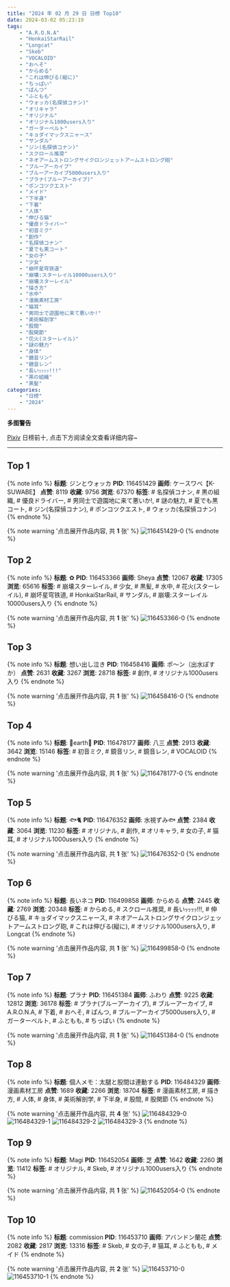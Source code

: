 ```yaml
---
title: "2024 年 02 月 29 日 日榜 Top10"
date: 2024-03-02 05:23:19
tags:
    - "A.R.O.N.A"
    - "HonkaiStarRail"
    - "Longcat"
    - "Skeb"
    - "VOCALOID"
    - "おへそ"
    - "からめる"
    - "これは伸びる(縦に)"
    - "ちっぱい"
    - "ぱんつ"
    - "ふともも"
    - "ウォッカ(名探偵コナン)"
    - "オリキャラ"
    - "オリジナル"
    - "オリジナル1000users入り"
    - "ガーターベルト"
    - "キョダイマックスニャース"
    - "サンダル"
    - "ジン(名探偵コナン)"
    - "スクロール推奨"
    - "ネオアームストロングサイクロンジェットアームストロング砲"
    - "ブルーアーカイブ"
    - "ブルーアーカイブ5000users入り"
    - "プラナ(ブルーアーカイブ)"
    - "ポンコツクエスト"
    - "メイド"
    - "下半身"
    - "下着"
    - "人体"
    - "伸びる猫"
    - "優良ドライバー"
    - "初音ミク"
    - "創作"
    - "名探偵コナン"
    - "夏でも黒コート"
    - "女の子"
    - "少女"
    - "崩坏星穹铁道"
    - "崩壊:スターレイル10000users入り"
    - "崩壊スターレイル"
    - "描き方"
    - "水中"
    - "漫画素材工房"
    - "猫耳"
    - "男同士で遊園地に来て悪いか!"
    - "美術解剖学"
    - "股間"
    - "股関節"
    - "花火(スターレイル)"
    - "謎の魅力"
    - "身体"
    - "鏡音リン"
    - "鏡音レン"
    - "長いｯｯｯｯ!!!"
    - "黒の組織"
    - "黒髪"
categories:
    - "日榜"
    - "2024"
---
```


<i class="fa fa-triangle-exclamation"></i>**多图警告**<i class="fa fa-triangle-exclamation"></i>

[Pixiv](https://www.pixiv.net/) 日榜前十, 点击下方阅读全文查看详细内容~

<!-- more -->

---

## Top 1

{% note info %}
**标题**: ジンとウォッカ
**PID**: 116451429 **画师**: ケースワベ【K-SUWABE】
**点赞**: 8119 **收藏**: 9756 **浏览**: 67370
**标签**: # 名探偵コナン, # 黒の組織, # 優良ドライバー, # 男同士で遊園地に来て悪いか!, # 謎の魅力, # 夏でも黒コート, # ジン(名探偵コナン), # ポンコツクエスト, # ウォッカ(名探偵コナン)
{% endnote %}

{% note warning '点击展开作品内容, 共 **1** 张' %}
![116451429-0](https://i.pixiv.re/img-original/img/2024/02/28/00/00/28/116451429_p0.jpg)
{% endnote %}

## Top 2

{% note info %}
**标题**: ✿
**PID**: 116453366 **画师**: Sheya
**点赞**: 12067 **收藏**: 17305 **浏览**: 65616
**标签**: # 崩壊スターレイル, # 少女, # 黒髪, # 水中, # 花火(スターレイル), # 崩坏星穹铁道, # HonkaiStarRail, # サンダル, # 崩壊:スターレイル10000users入り
{% endnote %}

{% note warning '点击展开作品内容, 共 **1** 张' %}
![116453366-0](https://i.pixiv.re/img-original/img/2024/02/28/01/01/28/116453366_p0.jpg)
{% endnote %}

## Top 3

{% note info %}
**标题**: 想い出し泣き
**PID**: 116458416 **画师**: ポ～ン（出水ぽすか）
**点赞**: 2631 **收藏**: 3267 **浏览**: 28718
**标签**: # 創作, # オリジナル1000users入り
{% endnote %}

{% note warning '点击展开作品内容, 共 **1** 张' %}
![116458416-0](https://i.pixiv.re/img-original/img/2024/02/28/07/30/00/116458416_p0.jpg)
{% endnote %}

## Top 4

{% note info %}
**标题**: 💐earth💐
**PID**: 116478177 **画师**: 八三
**点赞**: 2913 **收藏**: 3642 **浏览**: 15146
**标签**: # 初音ミク, # 鏡音リン, # 鏡音レン, # VOCALOID
{% endnote %}

{% note warning '点击展开作品内容, 共 **1** 张' %}
![116478177-0](https://i.pixiv.re/img-original/img/2024/02/29/00/00/23/116478177_p0.png)
{% endnote %}

## Top 5

{% note info %}
**标题**: 🐟🐈
**PID**: 116476352 **画师**: 水視ずみ🐟
**点赞**: 2384 **收藏**: 3064 **浏览**: 11230
**标签**: # オリジナル, # 創作, # オリキャラ, # 女の子, # 猫耳, # オリジナル1000users入り
{% endnote %}

{% note warning '点击展开作品内容, 共 **1** 张' %}
![116476352-0](https://i.pixiv.re/img-original/img/2024/02/28/23/05/44/116476352_p0.png)
{% endnote %}

## Top 6

{% note info %}
**标题**: 長いネコ
**PID**: 116499858 **画师**: からめる
**点赞**: 2445 **收藏**: 2769 **浏览**: 20348
**标签**: # からめる, # スクロール推奨, # 長いｯｯｯｯ!!!, # 伸びる猫, # キョダイマックスニャース, # ネオアームストロングサイクロンジェットアームストロング砲, # これは伸びる(縦に), # オリジナル1000users入り, # Longcat
{% endnote %}

{% note warning '点击展开作品内容, 共 **1** 张' %}
![116499858-0](https://i.pixiv.re/img-original/img/2024/02/29/20/48/03/116499858_p0.png)
{% endnote %}

## Top 7

{% note info %}
**标题**: プラナ
**PID**: 116451384 **画师**: ふわり
**点赞**: 9225 **收藏**: 12812 **浏览**: 36178
**标签**: # プラナ(ブルーアーカイブ), # ブルーアーカイブ, # A.R.O.N.A, # 下着, # おへそ, # ぱんつ, # ブルーアーカイブ5000users入り, # ガーターベルト, # ふともも, # ちっぱい
{% endnote %}

{% note warning '点击展开作品内容, 共 **1** 张' %}
![116451384-0](https://i.pixiv.re/img-original/img/2024/02/28/00/00/18/116451384_p0.jpg)
{% endnote %}

## Top 8

{% note info %}
**标题**: 個人メモ：太腿と股間は連動する
**PID**: 116484329 **画师**: 漫画素材工房
**点赞**: 1689 **收藏**: 2266 **浏览**: 18704
**标签**: # 漫画素材工房, # 描き方, # 人体, # 身体, # 美術解剖学, # 下半身, # 股間, # 股関節
{% endnote %}

{% note warning '点击展开作品内容, 共 **4** 张' %}
![116484329-0](https://i.pixiv.re/img-original/img/2024/02/29/06/00/09/116484329_p0.jpg)
![116484329-1](https://i.pixiv.re/img-original/img/2024/02/29/06/00/09/116484329_p1.jpg)
![116484329-2](https://i.pixiv.re/img-original/img/2024/02/29/06/00/09/116484329_p2.jpg)
![116484329-3](https://i.pixiv.re/img-original/img/2024/02/29/06/00/09/116484329_p3.jpg)
{% endnote %}

## Top 9

{% note info %}
**标题**: Magi
**PID**: 116452054 **画师**: 芝
**点赞**: 1642 **收藏**: 2260 **浏览**: 11412
**标签**: # オリジナル, # Skeb, # オリジナル1000users入り
{% endnote %}

{% note warning '点击展开作品内容, 共 **1** 张' %}
![116452054-0](https://i.pixiv.re/img-original/img/2024/02/28/00/14/26/116452054_p0.png)
{% endnote %}

## Top 10

{% note info %}
**标题**: commission
**PID**: 116453710 **画师**: アバンドン蘭花
**点赞**: 2082 **收藏**: 2817 **浏览**: 13316
**标签**: # Skeb, # 女の子, # 猫耳, # ふともも, # メイド
{% endnote %}

{% note warning '点击展开作品内容, 共 **2** 张' %}
![116453710-0](https://i.pixiv.re/img-original/img/2024/02/28/01/17/39/116453710_p0.png)
![116453710-1](https://i.pixiv.re/img-original/img/2024/02/28/01/17/39/116453710_p1.png)
{% endnote %}

